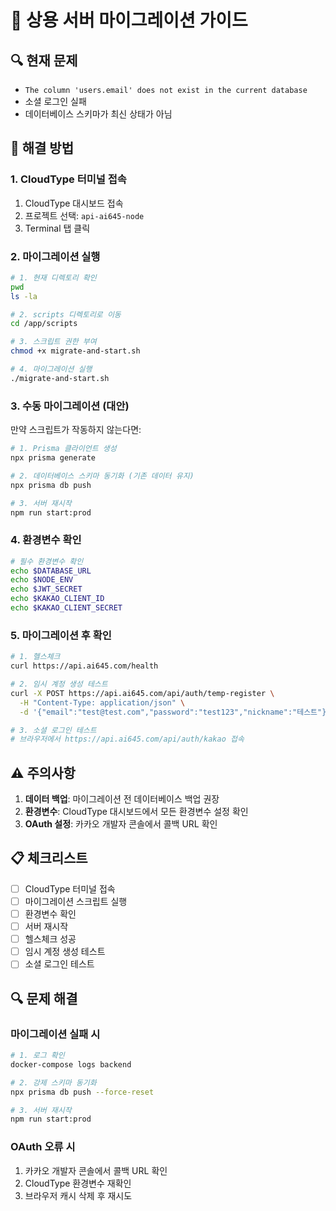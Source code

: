 # 🚀 상용 서버 마이그레이션 가이드

## 🔍 현재 문제
- `The column 'users.email' does not exist in the current database`
- 소셜 로그인 실패
- 데이터베이스 스키마가 최신 상태가 아님

## 🔧 해결 방법

### 1. CloudType 터미널 접속
1. CloudType 대시보드 접속
2. 프로젝트 선택: `api-ai645-node`
3. Terminal 탭 클릭

### 2. 마이그레이션 실행

```bash
# 1. 현재 디렉토리 확인
pwd
ls -la

# 2. scripts 디렉토리로 이동
cd /app/scripts

# 3. 스크립트 권한 부여
chmod +x migrate-and-start.sh

# 4. 마이그레이션 실행
./migrate-and-start.sh
```

### 3. 수동 마이그레이션 (대안)

만약 스크립트가 작동하지 않는다면:

```bash
# 1. Prisma 클라이언트 생성
npx prisma generate

# 2. 데이터베이스 스키마 동기화 (기존 데이터 유지)
npx prisma db push

# 3. 서버 재시작
npm run start:prod
```

### 4. 환경변수 확인

```bash
# 필수 환경변수 확인
echo $DATABASE_URL
echo $NODE_ENV
echo $JWT_SECRET
echo $KAKAO_CLIENT_ID
echo $KAKAO_CLIENT_SECRET
```

### 5. 마이그레이션 후 확인

```bash
# 1. 헬스체크
curl https://api.ai645.com/health

# 2. 임시 계정 생성 테스트
curl -X POST https://api.ai645.com/api/auth/temp-register \
  -H "Content-Type: application/json" \
  -d '{"email":"test@test.com","password":"test123","nickname":"테스트"}'

# 3. 소셜 로그인 테스트
# 브라우저에서 https://api.ai645.com/api/auth/kakao 접속
```

## ⚠️ 주의사항

1. **데이터 백업**: 마이그레이션 전 데이터베이스 백업 권장
2. **환경변수**: CloudType 대시보드에서 모든 환경변수 설정 확인
3. **OAuth 설정**: 카카오 개발자 콘솔에서 콜백 URL 확인

## 📋 체크리스트

- [ ] CloudType 터미널 접속
- [ ] 마이그레이션 스크립트 실행
- [ ] 환경변수 확인
- [ ] 서버 재시작
- [ ] 헬스체크 성공
- [ ] 임시 계정 생성 테스트
- [ ] 소셜 로그인 테스트

## 🔍 문제 해결

### 마이그레이션 실패 시
```bash
# 1. 로그 확인
docker-compose logs backend

# 2. 강제 스키마 동기화
npx prisma db push --force-reset

# 3. 서버 재시작
npm run start:prod
```

### OAuth 오류 시
1. 카카오 개발자 콘솔에서 콜백 URL 확인
2. CloudType 환경변수 재확인
3. 브라우저 캐시 삭제 후 재시도 